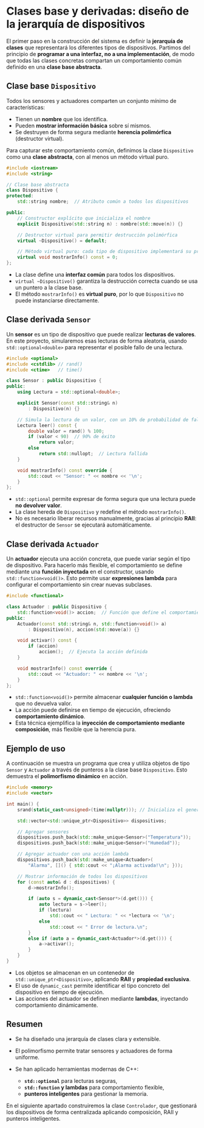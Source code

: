 # Clases base y derivadas: diseño de la jerarquía de dispositivos

El primer paso en la construcción del sistema es definir la **jerarquía de clases** que representará los diferentes tipos de dispositivos.
Partimos del principio de **programar a una interfaz, no a una implementación**, de modo que todas las clases concretas compartan un comportamiento común definido en una **clase base abstracta**.

## Clase base `Dispositivo`

Todos los sensores y actuadores comparten un conjunto mínimo de características:

* Tienen un **nombre** que los identifica.
* Pueden **mostrar información básica** sobre sí mismos.
* Se destruyen de forma segura mediante **herencia polimórfica** (destructor virtual).

Para capturar este comportamiento común, definimos la clase `Dispositivo` como una **clase abstracta**, con al menos un método virtual puro.

```cpp
#include <iostream>
#include <string>

// Clase base abstracta
class Dispositivo {
protected:
    std::string nombre;  // Atributo común a todos los dispositivos

public:
    // Constructor explícito que inicializa el nombre
    explicit Dispositivo(std::string n) : nombre(std::move(n)) {}

    // Destructor virtual para permitir destrucción polimórfica
    virtual ~Dispositivo() = default;

    // Método virtual puro: cada tipo de dispositivo implementará su propia versión
    virtual void mostrarInfo() const = 0;
};
```

* La clase define una **interfaz común** para todos los dispositivos.
* `virtual ~Dispositivo()` garantiza la destrucción correcta cuando se usa un puntero a la clase base.
* El método `mostrarInfo()` es **virtual puro**, por lo que `Dispositivo` no puede instanciarse directamente.


## Clase derivada `Sensor`

Un **sensor** es un tipo de dispositivo que puede realizar **lecturas de valores**.
En este proyecto, simularemos esas lecturas de forma aleatoria, usando `std::optional<double>` para representar el posible fallo de una lectura.

```cpp
#include <optional>
#include <cstdlib> // rand()
#include <ctime>   // time()

class Sensor : public Dispositivo {
public:
    using Lectura = std::optional<double>;

    explicit Sensor(const std::string& n)
        : Dispositivo(n) {}

    // Simula la lectura de un valor, con un 10% de probabilidad de fallo
    Lectura leer() const {
        double valor = rand() % 100;
        if (valor < 90)  // 90% de éxito
            return valor;
        else
            return std::nullopt;  // Lectura fallida
    }

    void mostrarInfo() const override {
        std::cout << "Sensor: " << nombre << '\n';
    }
};
```

* `std::optional` permite expresar de forma segura que una lectura puede **no devolver valor**.
* La clase hereda de `Dispositivo` y redefine el método `mostrarInfo()`.
* No es necesario liberar recursos manualmente, gracias al principio **RAII**: el destructor de `Sensor` se ejecutará automáticamente.

## Clase derivada `Actuador`

Un **actuador** ejecuta una acción concreta, que puede variar según el tipo de dispositivo.
Para hacerlo más flexible, el comportamiento se define mediante una **función inyectada** en el constructor, usando `std::function<void()>`.
Esto permite usar **expresiones lambda** para configurar el comportamiento sin crear nuevas subclases.

```cpp
#include <functional>

class Actuador : public Dispositivo {
    std::function<void()> accion;  // Función que define el comportamiento
public:
    Actuador(const std::string& n, std::function<void()> a)
        : Dispositivo(n), accion(std::move(a)) {}

    void activar() const {
        if (accion)
            accion();  // Ejecuta la acción definida
    }

    void mostrarInfo() const override {
        std::cout << "Actuador: " << nombre << '\n';
    }
};
```
* `std::function<void()>` permite almacenar **cualquier función o lambda** que no devuelva valor.
* La acción puede definirse en tiempo de ejecución, ofreciendo **comportamiento dinámico**.
* Esta técnica ejemplifica la **inyección de comportamiento mediante composición**, más flexible que la herencia pura.

## Ejemplo de uso

A continuación se muestra un programa que crea y utiliza objetos de tipo `Sensor` y `Actuador` a través de punteros a la clase base `Dispositivo`.
Esto demuestra el **polimorfismo dinámico** en acción.

```cpp
#include <memory>
#include <vector>

int main() {
    srand(static_cast<unsigned>(time(nullptr))); // Inicializa el generador aleatorio

    std::vector<std::unique_ptr<Dispositivo>> dispositivos;

    // Agregar sensores
    dispositivos.push_back(std::make_unique<Sensor>("Temperatura"));
    dispositivos.push_back(std::make_unique<Sensor>("Humedad"));

    // Agregar actuador con una acción lambda
    dispositivos.push_back(std::make_unique<Actuador>(
        "Alarma", []() { std::cout << "¡Alarma activada!\n"; }));

    // Mostrar información de todos los dispositivos
    for (const auto& d : dispositivos) {
        d->mostrarInfo();

        if (auto s = dynamic_cast<Sensor*>(d.get())) {
            auto lectura = s->leer();
            if (lectura)
                std::cout << " Lectura: " << *lectura << '\n';
            else
                std::cout << " Error de lectura.\n";
        }
        else if (auto a = dynamic_cast<Actuador*>(d.get())) {
            a->activar();
        }
    }
}
```
* Los objetos se almacenan en un contenedor de `std::unique_ptr<Dispositivo>`, aplicando **RAII** y **propiedad exclusiva**.
* El uso de `dynamic_cast` permite identificar el tipo concreto del dispositivo en tiempo de ejecución.
* Las acciones del actuador se definen mediante **lambdas**, inyectando comportamiento dinámicamente.

## Resumen

* Se ha diseñado una jerarquía de clases clara y extensible.
* El polimorfismo permite tratar sensores y actuadores de forma uniforme.
* Se han aplicado herramientas modernas de C++:

  * **`std::optional`** para lecturas seguras,
  * **`std::function` y lambdas** para comportamiento flexible,
  * **punteros inteligentes** para gestionar la memoria.

En el siguiente apartado construiremos la clase `Controlador`, que gestionará los dispositivos de forma centralizada aplicando composición, RAII y punteros inteligentes.

